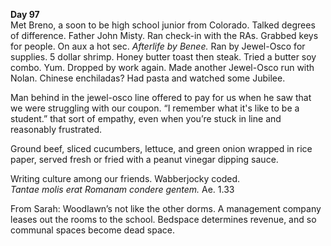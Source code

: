 **Day 97**  
Met Breno, a soon to be high school junior from Colorado. Talked degrees of difference. Father John Misty. Ran check-in with the RAs. Grabbed keys for people. On aux a hot sec. *Afterlife by Benee.* Ran by Jewel-Osco for supplies. 5 dollar shrimp. Honey butter toast then steak. Tried a butter soy combo. Yum. Dropped by work again. Made another Jewel-Osco run with Nolan. Chinese enchiladas? Had pasta and watched some Jubilee.

Man behind in the jewel-osco line offered to pay for us when he saw that we were struggling with our coupon. “I remember what it's like to be a student.” that sort of empathy, even when you’re stuck in line and reasonably frustrated.

Ground beef, sliced cucumbers, lettuce, and green onion wrapped in rice paper, served fresh or fried with a peanut vinegar dipping sauce. 

Writing culture among our friends. Wabberjocky coded.  
*Tantae molis erat Romanam condere gentem.* Ae. 1.33

From Sarah: Woodlawn’s not like the other dorms. A management company leases out the rooms to the school. Bedspace determines revenue, and so communal spaces become dead space.